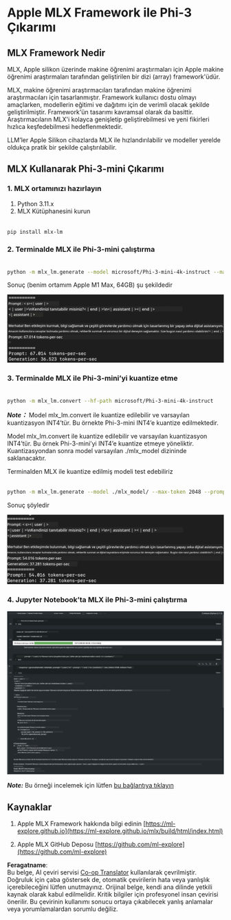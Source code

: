 <!--
CO_OP_TRANSLATOR_METADATA:
{
  "original_hash": "dcb656f3d206fc4968e236deec5d4384",
  "translation_date": "2025-05-09T12:13:13+00:00",
  "source_file": "md/01.Introduction/03/MLX_Inference.md",
  "language_code": "tr"
}
-->
# **Apple MLX Framework ile Phi-3 Çıkarımı**

## **MLX Framework Nedir**

MLX, Apple silikon üzerinde makine öğrenimi araştırmaları için Apple makine öğrenimi araştırmaları tarafından geliştirilen bir dizi (array) framework'üdür.

MLX, makine öğrenimi araştırmacıları tarafından makine öğrenimi araştırmacıları için tasarlanmıştır. Framework kullanıcı dostu olmayı amaçlarken, modellerin eğitimi ve dağıtımı için de verimli olacak şekilde geliştirilmiştir. Framework'ün tasarımı kavramsal olarak da basittir. Araştırmacıların MLX'i kolayca genişletip geliştirebilmesi ve yeni fikirleri hızlıca keşfedebilmesi hedeflenmektedir.

LLM’ler Apple Silikon cihazlarda MLX ile hızlandırılabilir ve modeller yerelde oldukça pratik bir şekilde çalıştırılabilir.

## **MLX Kullanarak Phi-3-mini Çıkarımı**

### **1. MLX ortamınızı hazırlayın**

1. Python 3.11.x
2. MLX Kütüphanesini kurun


```bash

pip install mlx-lm

```

### **2. Terminalde MLX ile Phi-3-mini çalıştırma**


```bash

python -m mlx_lm.generate --model microsoft/Phi-3-mini-4k-instruct --max-token 2048 --prompt  "<|user|>\nCan you introduce yourself<|end|>\n<|assistant|>"

```

Sonuç (benim ortamım Apple M1 Max, 64GB) şu şekildedir

![Terminal](../../../../../translated_images/01.0d0f100b646a4e4c4f1cd36c1a05727cd27f1e696ed642c06cf6e2c9bbf425a4.tr.png)

### **3. Terminalde MLX ile Phi-3-mini’yi kuantize etme**


```bash

python -m mlx_lm.convert --hf-path microsoft/Phi-3-mini-4k-instruct

```

***Note：*** Model mlx_lm.convert ile kuantize edilebilir ve varsayılan kuantizasyon INT4’tür. Bu örnekte Phi-3-mini INT4’e kuantize edilmektedir.

Model mlx_lm.convert ile kuantize edilebilir ve varsayılan kuantizasyon INT4’tür. Bu örnek Phi-3-mini’yi INT4’e kuantize etmeye yöneliktir. Kuantizasyondan sonra model varsayılan ./mlx_model dizininde saklanacaktır.

Terminalden MLX ile kuantize edilmiş modeli test edebiliriz


```bash

python -m mlx_lm.generate --model ./mlx_model/ --max-token 2048 --prompt  "<|user|>\nCan you introduce yourself<|end|>\n<|assistant|>"

```

Sonuç şöyledir

![INT4](../../../../../translated_images/02.04e0be1f18a90a58ad47e0c9d9084ac94d0f1a8c02fa707d04dd2dfc7e9117c6.tr.png)


### **4. Jupyter Notebook’ta MLX ile Phi-3-mini çalıştırma**


![Notebook](../../../../../translated_images/03.0cf0092fe143357656bb5a7bc6427c41d8528d772d38a82d0b2693e2a3eeb16e.tr.png)

***Note:*** Bu örneği incelemek için lütfen [bu bağlantıya tıklayın](../../../../../code/03.Inference/MLX/MLX_DEMO.ipynb)


## **Kaynaklar**

1. Apple MLX Framework hakkında bilgi edinin [https://ml-explore.github.io](https://ml-explore.github.io/mlx/build/html/index.html)

2. Apple MLX GitHub Deposu [https://github.com/ml-explore](https://github.com/ml-explore)

**Feragatname**:  
Bu belge, AI çeviri servisi [Co-op Translator](https://github.com/Azure/co-op-translator) kullanılarak çevrilmiştir. Doğruluk için çaba göstersek de, otomatik çevirilerin hata veya yanlışlık içerebileceğini lütfen unutmayınız. Orijinal belge, kendi ana dilinde yetkili kaynak olarak kabul edilmelidir. Kritik bilgiler için profesyonel insan çevirisi önerilir. Bu çevirinin kullanımı sonucu ortaya çıkabilecek yanlış anlamalar veya yorumlamalardan sorumlu değiliz.
